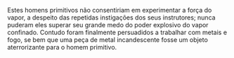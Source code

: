 ﻿Estes homens primitivos não consentiriam em experimentar a força do vapor, a despeito das repetidas instigações dos seus instrutores; nunca puderam eles superar seu grande medo do poder explosivo do vapor confinado. Contudo foram finalmente persuadidos a trabalhar com metais e fogo, se bem que uma peça de metal incandescente fosse um objeto aterrorizante para o homem primitivo.